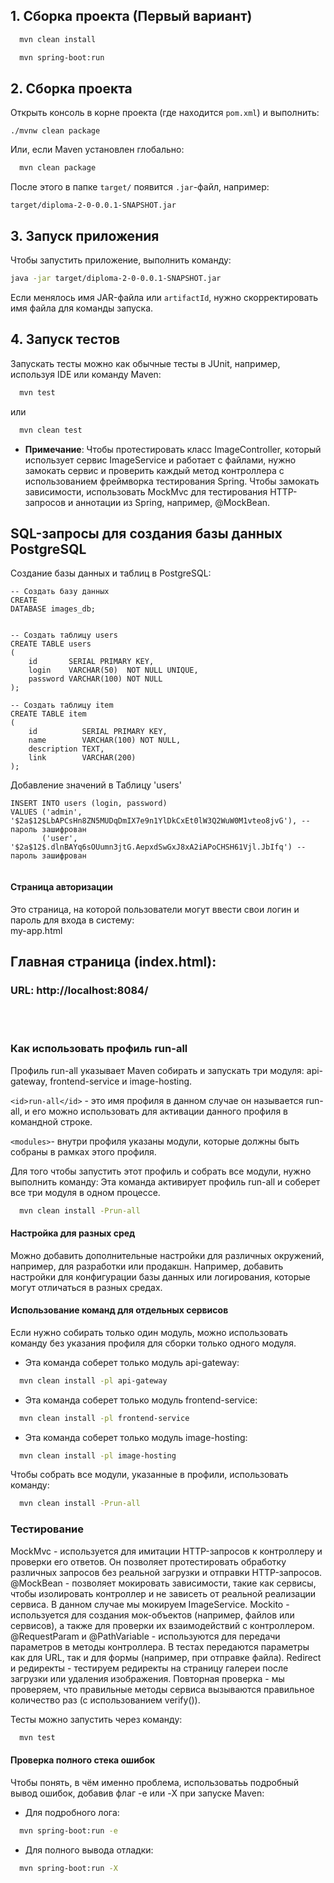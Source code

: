 ## 1. Сборка проекта (Первый вариант)

```bash
  mvn clean install
```
```bash
  mvn spring-boot:run
```

## 2. Сборка проекта

Открыть консоль в корне проекта (где находится `pom.xml`) и выполнить:

```
./mvnw clean package
```

Или, если Maven установлен глобально:

```bash
  mvn clean package
```

После этого в папке `target/` появится `.jar`-файл, например:

```
target/diploma-2-0-0.0.1-SNAPSHOT.jar
```

## 3. Запуск приложения

Чтобы запустить приложение, выполнить команду:

```bash
java -jar target/diploma-2-0-0.0.1-SNAPSHOT.jar
```

Если менялось имя JAR-файла или `artifactId`, нужно скорректировать имя файла для команды запуска.

## 4. Запуск тестов
Запускать тесты можно как обычные тесты в JUnit, например, используя IDE или команду Maven:

```bash
  mvn test
```
или 
```bash
  mvn clean test
```
- **Примечание**:
Чтобы протестировать класс ImageController, который использует сервис ImageService и работает с файлами, нужно замокать сервис и проверить каждый 
метод контроллера с использованием фреймворка тестирования Spring.
Чтобы замокать зависимости, использовать MockMvc для тестирования HTTP-запросов и аннотации из Spring, например, @MockBean.

## SQL-запросы для создания базы данных PostgreSQL

Создание базы данных и таблиц в PostgreSQL:

```
-- Создать базу данных
CREATE
DATABASE images_db;


-- Создать таблицу users
CREATE TABLE users
(
    id       SERIAL PRIMARY KEY,
    login    VARCHAR(50)  NOT NULL UNIQUE,
    password VARCHAR(100) NOT NULL    
);

-- Создать таблицу item
CREATE TABLE item
(
    id          SERIAL PRIMARY KEY,
    name        VARCHAR(100) NOT NULL,
    description TEXT,
    link        VARCHAR(200)
);

```

Добавление значений в Таблицу 'users'

```
INSERT INTO users (login, password)
VALUES ('admin', '$2a$12$LbAPCsHn8ZN5MUDqDmIX7e9n1YlDkCxEt0lW3Q2WuW0M1vteo8jvG'), -- пароль зашифрован
       ('user', '$2a$12$.dlnBAYq6sOUumn3jtG.AepxdSwGxJ8xA2iAPoCHSH61Vjl.JbIfq') -- пароль зашифрован


```

#### Страница авторизации

Это страница, на которой пользователи могут ввести свои логин и пароль для входа в систему:<br>
my-app.html

## Главная страница (index.html):

### URL: http://localhost:8084/

<br><br>



### Как использовать профиль run-all

Профиль run-all указывает Maven собирать и запускать три модуля: api-gateway, frontend-service и image-hosting.

`<id>run-all</id>` - это имя профиля в данном случае он называется run-all, и его можно использовать для активации данного профиля в командной строке.

`<modules>`- внутри профиля указаны модули, которые должны быть собраны в рамках этого профиля.

Для того чтобы запустить этот профиль и собрать все модули, нужно выполнить команду:
Эта команда активирует профиль run-all и соберет все три модуля в одном процессе.

```bash
  mvn clean install -Prun-all
```
#### Настройка для разных сред 
Можно добавить дополнительные настройки для различных окружений, например, для разработки или продакшн. 
Например, добавить настройки для конфигурации базы данных или логирования, которые могут отличаться в разных средах.

#### Использование команд для отдельных сервисов 
Если нужно собирать только один модуль, можно использовать команду без указания профиля для сборки только одного модуля.
- Эта команда соберет только модуль api-gateway:
```bash
  mvn clean install -pl api-gateway
```
- Эта команда соберет только модуль frontend-service:
```bash
  mvn clean install -pl frontend-service
```
- Эта команда соберет только модуль image-hosting:
```bash
  mvn clean install -pl image-hosting
```

Чтобы собрать все модули, указанные в профили, использовать команду:
```bash 
  mvn clean install -Prun-all
```
### Тестирование

MockMvc - используется для имитации HTTP-запросов к контроллеру и проверки его ответов. Он позволяет протестировать обработку различных запросов без реальной загрузки и отправки HTTP-запросов.
@MockBean - позволяет мокировать зависимости, такие как сервисы, чтобы изолировать контроллер и не зависеть от реальной реализации сервиса. В данном случае мы мокируем ImageService.
Mockito - используется для создания мок-объектов (например, файлов или сервисов), а также для проверки их взаимодействий с контроллером.
@RequestParam и @PathVariable - используются для передачи параметров в методы контроллера. В тестах передаются параметры как для URL, так и для формы (например, при отправке файла).
Redirect и редиректы - тестируем редиректы на страницу галереи после загрузки или удаления изображения.
Повторная проверка - мы проверяем, что правильные методы сервиса вызываются правильное количество раз (с использованием verify()).


Тесты можно запустить через команду:

```bash
  mvn test
```

#### Проверка полного стека ошибок

Чтобы понять, в чём именно проблема, использоватьь подробный вывод ошибок, добавив флаг -e или -X при запуске Maven:

- Для подробного лога:

```bash
  mvn spring-boot:run -e
```
- Для полного вывода отладки:

```bash
  mvn spring-boot:run -X
```
